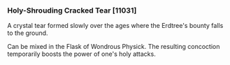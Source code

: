 ### Holy-Shrouding Cracked Tear [11031]

A crystal tear formed slowly over the ages where the Erdtree's bounty falls to the ground.

Can be mixed in the Flask of Wondrous Physick. The resulting concoction temporarily boosts the power of one's holy attacks.